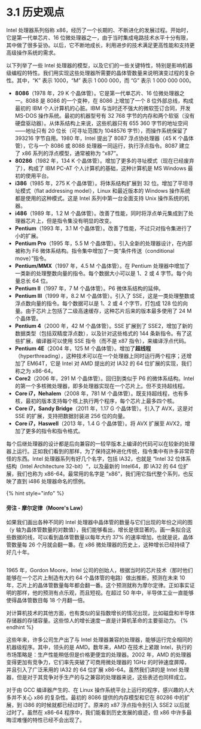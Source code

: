 # 3.1 历史观点

Intel 处理器系列俗称 x86，经历了一个长期的、不断进化的发展过程。开始时，它是第一代单芯片、16 位微处理器之一，由于当时集成电路技术水平十分有限，其中做了很多妥协。以后，它不断地成长，利用进步的技术满足更高性能和支持更高级操作系统的需求。

以下列举了一些 Intel 处理器的模型，以及它们的一些关键特性，特别是影响机器级编程的特性。我们用实现这些处理器所需要的晶体管数量来说明演变过程的复杂性。其中，“K” 表示 1000，“M” 表示 1 000 000，而 “G” 表示 1 000 000 000。

* **8086**（1978 年，29 K 个晶体管）。它是第一代单芯片、16 位微处理器之一。8088 是 8086 的一个变种，在 8086 上增加了一个 8 位外部总线，构成最初的 IBM 个人计算机的心脏。IBM 与当时还不强大的微软签订合同，开发 MS-DOS 操作系统。最初的机器型号有 32 768 字节的内存和两个软驱（没有硬盘驱动器）。从体系结构上来说，这些机器只有 655 360 字节的地址空间——地址只有 20 位长（可寻址范围为 1048576 字节），而操作系统保留了 393216 字节自用。1980 年，Intel 提出了 8087 浮点协处理器（45 K 个晶体管），它与一个 8086 或 8088 处理器一同运行，执行浮点指令。8087 建立了 x86 系列的浮点模型，通常被称为 “x87”。
* **80286**（1982 年，134 K 个晶体管）。增加了更多的寻址模式（现在已经废弃了），构成了 IBM PC-AT 个人计算机的基础，这种计算机是 MS Windows 最初的使用平台。
* **i386**（1985 年，275 K 个晶体管）。将体系结构扩展到 32 位。增加了平坦寻址模式（flat addressing model），Linux 和最近版本的 Windows 操作系统都是使用的这种模式。这是 Intel 系列中第一台全面支持 Unix 操作系统的机器。
* **i486**（1989 年，1.2 M 个晶体管）。改善了性能，同时将浮点单元集成到了处理器芯片上，但是指令集没有明显的改变。
* **Pentium**（1993 年，3.1 M 个晶体管）。改善了性能，不过只对指令集进行了小的扩展。
* **Pentium Pro**（1995 年，5.5 M 个晶体管）。引入全新的处理器设计，在内部被称为 F6 微体系结构。指令集中增加了一类“条件传送（conditional move）”指令。
* **Pentium/MMX**（1997 年，4.5 M 个晶体管）。在 Pentium 处理器中增加了一类新的处理整数向量的指令。每个数据大小可以是 1、2 或 4 字节。每个向量总长 64 位。
* **Pentium II**（1997 年，7 M 个晶体管）。P6 微体系结构的延伸。
* **Pentium III**（1999 年，8.2 M 个晶体管）。引入了 SSE，这是一类处理整数或浮点数向量的指令。每个数据可以是 1、2 或 4 个字节，打包成 128 位的向量。由于芯片上包括了二级高速缓存，这种芯片后来的版本最多使用了 24 M 个晶体管。
* **Pentium 4**（2000 年，42 M 个晶体管）。SSE 扩展到了 SSE2，增加了新的数据类型（包括双精度浮点数），以及针对这些格式的 144 条新指令。有了这些扩展，编译器可以使用 SSE 指令（而不是 x87 指令），来编译浮点代码。
* **Pentium 4E**（2004 年，125 M 个晶体管）。增加了**超线程**（hyperthreading），这种技术可以在一个处理器上同时运行两个程序；还增加了 EM64T，它是 Intel 对 AMD 提出的对 IA32 的 64 位扩展的实现，我们称之为 x86-64。
* **Core2**（2006 年，291 M 个晶体管）。回归到类似于 P6 的微体系结构。Intel 的第一个多核微处理器，即多处理器实现在一个芯片上。但不支持超线程。
* **Core i7，NehaIem**（2008 年，781 M 个晶体管）。既支持超线程，也有多核，最初的版本支持每个核上执行两个程序，每个芯片上最多四个核。
* **Core i7，Sandy Bridge**（2011 年，1.17 G 个晶体管）。引入了 AVX，这是对 SSE 的扩展，支持把数据封装进 256 位的向量。
* **Core i7，Haswell**（2013 年，1.4 G 个晶体管）。将 AVX 扩展至 AVX2，增加了更多的指令和指令格式。

每个后继处理器的设计都是后向兼容的一较早版本上编译的代码可以在较新的处理器上运行。正如我们看到的那样，为了保持这种进化传统，指令集中有许多非常奇怪的东西。Intel 处理器系列有好几个名字，包括 IA32，也就是 “Intel 32 位体系结构（Intel Architecture 32-bit）“，以及最新的 Intel64，即 IA32 的 64 位扩展，我们也称为 x86-64。最常用的名字是 “x86”，我们用它指代整个系列，也反映了直到 i486 处理器命名的惯例。

{% hint style="info" %}
#### 旁注 - 摩尔定律（Moore's Law）

如果我们画出各种不同的 Intel 处理器中晶体管的数量与它们出现的年份之间的图（y 轴为晶体管数量的对数值），我们能够看出，增长是很显著的。画一条拟合这些数据的线，可以看到晶体管数量以每年大约 37% 的速率增加，也就是说，晶体管数量每 26 个月就会翻一番。在 x86 微处理器的历史上，这种增长已经持续了好几十年。

<img src="../../.gitbook/assets/03-00 Intel 微处理器的复杂性.png" alt="" data-size="original">

1965 年，Gordon Moore，Intel 公司的创始人，根据当时的芯片技术（那时他们能够在一个芯片上制造有大约 64 个晶体管的电路）做出推断，预测在未来 10 年，芯片上的晶体管数量每年都会翻一番。这个预测就称为摩尔定律。正如事实证明的那样，他的预测有点乐观，而且短视。在超过 50 年中，半导体工业一直能够使得晶体管数目每 18 个月翻一倍。

对计算机技术的其他方面，也有类似的呈指数增长的情况出现，比如磁盘和半导体存储器的存储容量。这些惊人的增长速度一直是计算机革命的主要驱动力。
{% endhint %}

这些年来，许多公司生产出了与 Intel 处理器兼容的处理器，能够运行完全相同的机器级程序。其中，领头的是 AMD。数年来，AMD 在技术上紧跟 Intel，执行的市场策略是：生产性能稍低但是价格更便宜的处理器。2002 年，AMD 的处理器变得更加有竞争力，它们率先突破了可商用微处理器的 1GHz 的时钟速度屏障，并且引入了广泛釆用的 IA32 的 64 位扩展 x86-64。虽然我们讲的是 Intel 处理器，但是对于其竞争对手生产的与之兼容的处理器来说，这些表述也同样成立。

对于由 GCC 编译器产生的、在 Linux 操作系统平台上运行的程序，感兴趣的人大多并不关心 x86 的复杂性。最初的 8086 提供的内存模型和它在 80286 中的扩展，到 i386 的时候就都已经过时了。原来的 x87 浮点指令到引入 SSE2 以后就过时了。虽然在 x86-64 程序中，我们能看到历史发展的痕迹，但 x86 中许多最晦涩难懂的特性已经不会出现了。
